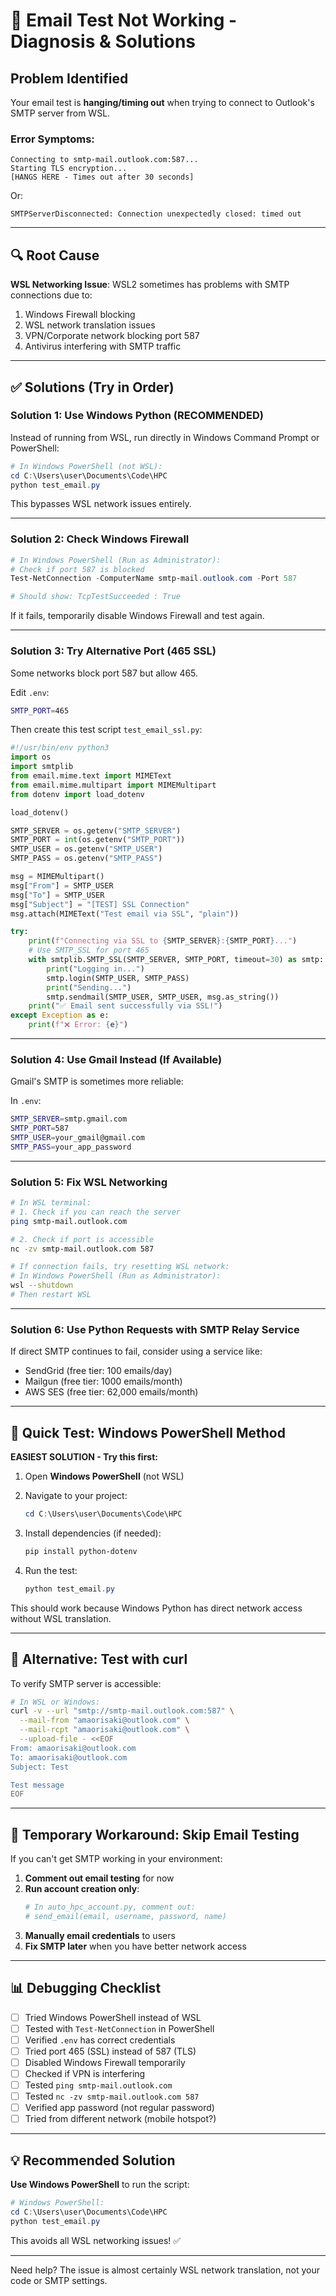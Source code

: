 # 🐛 Email Test Not Working - Diagnosis & Solutions

## Problem Identified

Your email test is **hanging/timing out** when trying to connect to Outlook's SMTP server from WSL.

### Error Symptoms:
```
Connecting to smtp-mail.outlook.com:587...
Starting TLS encryption...
[HANGS HERE - Times out after 30 seconds]
```

Or:
```
SMTPServerDisconnected: Connection unexpectedly closed: timed out
```

---

## 🔍 Root Cause

**WSL Networking Issue**: WSL2 sometimes has problems with SMTP connections due to:
1. Windows Firewall blocking
2. WSL network translation issues  
3. VPN/Corporate network blocking port 587
4. Antivirus interfering with SMTP traffic

---

## ✅ Solutions (Try in Order)

### Solution 1: Use Windows Python (RECOMMENDED)

Instead of running from WSL, run directly in Windows Command Prompt or PowerShell:

```powershell
# In Windows PowerShell (not WSL):
cd C:\Users\user\Documents\Code\HPC
python test_email.py
```

This bypasses WSL network issues entirely.

---

### Solution 2: Check Windows Firewall

```powershell
# In Windows PowerShell (Run as Administrator):
# Check if port 587 is blocked
Test-NetConnection -ComputerName smtp-mail.outlook.com -Port 587

# Should show: TcpTestSucceeded : True
```

If it fails, temporarily disable Windows Firewall and test again.

---

### Solution 3: Try Alternative Port (465 SSL)

Some networks block port 587 but allow 465.

Edit `.env`:
```bash
SMTP_PORT=465
```

Then create this test script `test_email_ssl.py`:

```python
#!/usr/bin/env python3
import os
import smtplib
from email.mime.text import MIMEText
from email.mime.multipart import MIMEMultipart
from dotenv import load_dotenv

load_dotenv()

SMTP_SERVER = os.getenv("SMTP_SERVER")
SMTP_PORT = int(os.getenv("SMTP_PORT"))
SMTP_USER = os.getenv("SMTP_USER")
SMTP_PASS = os.getenv("SMTP_PASS")

msg = MIMEMultipart()
msg["From"] = SMTP_USER
msg["To"] = SMTP_USER
msg["Subject"] = "[TEST] SSL Connection"
msg.attach(MIMEText("Test email via SSL", "plain"))

try:
    print(f"Connecting via SSL to {SMTP_SERVER}:{SMTP_PORT}...")
    # Use SMTP_SSL for port 465
    with smtplib.SMTP_SSL(SMTP_SERVER, SMTP_PORT, timeout=30) as smtp:
        print("Logging in...")
        smtp.login(SMTP_USER, SMTP_PASS)
        print("Sending...")
        smtp.sendmail(SMTP_USER, SMTP_USER, msg.as_string())
    print("✅ Email sent successfully via SSL!")
except Exception as e:
    print(f"❌ Error: {e}")
```

---

### Solution 4: Use Gmail Instead (If Available)

Gmail's SMTP is sometimes more reliable:

In `.env`:
```bash
SMTP_SERVER=smtp.gmail.com
SMTP_PORT=587
SMTP_USER=your_gmail@gmail.com
SMTP_PASS=your_app_password
```

---

### Solution 5: Fix WSL Networking

```bash
# In WSL terminal:
# 1. Check if you can reach the server
ping smtp-mail.outlook.com

# 2. Check if port is accessible
nc -zv smtp-mail.outlook.com 587

# If connection fails, try resetting WSL network:
# In Windows PowerShell (Run as Administrator):
wsl --shutdown
# Then restart WSL
```

---

### Solution 6: Use Python Requests with SMTP Relay Service

If direct SMTP continues to fail, consider using a service like:
- SendGrid (free tier: 100 emails/day)
- Mailgun (free tier: 1000 emails/month)
- AWS SES (free tier: 62,000 emails/month)

---

## 🚀 Quick Test: Windows PowerShell Method

**EASIEST SOLUTION - Try this first:**

1. Open **Windows PowerShell** (not WSL)
2. Navigate to your project:
   ```powershell
   cd C:\Users\user\Documents\Code\HPC
   ```

3. Install dependencies (if needed):
   ```powershell
   pip install python-dotenv
   ```

4. Run the test:
   ```powershell
   python test_email.py
   ```

This should work because Windows Python has direct network access without WSL translation.

---

## 📝 Alternative: Test with curl

To verify SMTP server is accessible:

```bash
# In WSL or Windows:
curl -v --url "smtp://smtp-mail.outlook.com:587" \
  --mail-from "amaorisaki@outlook.com" \
  --mail-rcpt "amaorisaki@outlook.com" \
  --upload-file - <<EOF
From: amaorisaki@outlook.com
To: amaorisaki@outlook.com
Subject: Test

Test message
EOF
```

---

## 🔧 Temporary Workaround: Skip Email Testing

If you can't get SMTP working in your environment:

1. **Comment out email testing** for now
2. **Run account creation only**:
   ```python
   # In auto_hpc_account.py, comment out:
   # send_email(email, username, password, name)
   ```
3. **Manually email credentials** to users
4. **Fix SMTP later** when you have better network access

---

## 📊 Debugging Checklist

- [ ] Tried Windows PowerShell instead of WSL
- [ ] Tested with `Test-NetConnection` in PowerShell
- [ ] Verified `.env` has correct credentials
- [ ] Tried port 465 (SSL) instead of 587 (TLS)
- [ ] Disabled Windows Firewall temporarily
- [ ] Checked if VPN is interfering
- [ ] Tested `ping smtp-mail.outlook.com`
- [ ] Tested `nc -zv smtp-mail.outlook.com 587`
- [ ] Verified app password (not regular password)
- [ ] Tried from different network (mobile hotspot?)

---

## 💡 Recommended Solution

**Use Windows PowerShell** to run the script:

```powershell
# Windows PowerShell:
cd C:\Users\user\Documents\Code\HPC  
python test_email.py
```

This avoids all WSL networking issues! ✅

---

Need help? The issue is almost certainly WSL network translation, not your code or SMTP settings.
